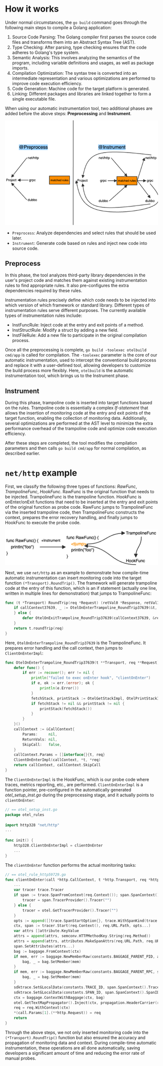 # How it works

Under normal circumstances, the `go build` command goes through the following main steps to compile a Golang application:

1. Source Code Parsing: The Golang compiler first parses the source code files and transforms them into an Abstract Syntax Tree (AST).
2. Type Checking: After parsing, type checking ensures that the code adheres to Golang's type system.
3. Semantic Analysis: This involves analyzing the semantics of the program, including variable definitions and usages, as well as package imports.
4. Compilation Optimization: The syntax tree is converted into an intermediate representation and various optimizations are performed to improve code execution efficiency.
5. Code Generation: Machine code for the target platform is generated.
6. Linking: Different packages and libraries are linked together to form a single executable file.

When using our automatic instrumentation tool, two additional phases are added before the above steps: **Preprocessing** and **Instrument**.

![](workflow.png)

- `Preprocess`: Analyze dependencies and select rules that should be used later.
- `Instrument`: Generate code based on rules and inject new code into source code.

## Preprocess
In this phase, the tool analyzes third-party library dependencies in the user's project 
code and matches them against existing instrumentation rules to find appropriate rules. 
It also pre-configures the extra dependencies required by these rules.

Instrumentation rules precisely define which code needs to be injected into which 
version of which framework or standard library. Different types of instrumentation 
rules serve different purposes. The currently available types of instrumentation
rules include:

- InstFuncRule: Inject code at the entry and exit points of a method.
- InstStructRule: Modify a struct by adding a new field.
- InstFileRule: Add a new file to participate in the original compilation process.

Once all the preprocessing is complete, `go build -toolexec otelbuild cmd/app` 
is called for compilation. The `-toolexec` parameter is the core of our automatic 
instrumentation, used to intercept the conventional build process and replace it
with a user-defined tool, allowing developers to customize the build process more 
flexibly. Here, `otelbuild` is the automatic instrumentation tool,
which brings us to the Instrument phase.

## Instrument
During this phase, trampoline code is inserted into target functions based on the rules. 
Trampoline code is essentially a complex *If-statement* that allows the insertion of 
monitoring code at the entry and exit points of the target function, enabling the 
collection of monitoring data. Additionally, several optimizations are performed at
the AST level to minimize the extra performance overhead of the trampoline code and 
optimize code execution efficiency.

After these steps are completed, the tool modifies the compilation parameters and then
calls `go build cmd/app` for normal compilation, as described earlier.

# `net/http` example
First, we classify the following three types of functions: *RawFunc*, *TrampolineFunc*, *HookFunc*. RawFunc is the original function that needs to be injected. TrampolineFunc is the trampoline function. HookFunc is onEnter/onExit functions that need to be inserted at the entry and exit points of the original function as probe code. RawFunc jumps to TrampolineFunc via the inserted trampoline code, then TrampolineFunc constructs the context, prepares the error recovery handling, and finally jumps to HookFunc to execute the probe code.

![](tjump.png)

Next, we use `net/http` as an example to demonstrate how compile-time automatic instrumentation can insert monitoring code into the target function `(*Transport).RoundTrip()`. The framework will generate trampoline code at the entry of this function, which is an if statement (actually one line, written in multiple lines for demonstration) that jumps to TrampolineFunc:

```go
func (t *Transport) RoundTrip(req *Request) (retVal0 *Response, retVal1 error) {
    if callContext37639, _ := OtelOnEnterTrampoline_RoundTrip37639(&t, &req); false {
    } else {
        defer OtelOnExitTrampoline_RoundTrip37639(callContext37639, &retVal0, &retVal1)
    }
    return t.roundTrip(req)
}
```

Here, `OtelOnEnterTrampoline_RoundTrip37639` is the TrampolineFunc. It prepares error handling and the call context, then jumps to `ClientOnEnterImpl`:

```go
func OtelOnEnterTrampoline_RoundTrip37639(t **Transport, req **Request) (*CallContext, bool) {
    defer func() {
        if err := recover(); err != nil {
            println("failed to exec onEnter hook", "clientOnEnter")
            if e, ok := err.(error); ok {
                println(e.Error())
            }
            fetchStack, printStack := OtelGetStackImpl, OtelPrintStackImpl
            if fetchStack != nil && printStack != nil {
                printStack(fetchStack())
            }
        }
    }()
    callContext := &CallContext{
        Params:     nil,
        ReturnVals: nil,
        SkipCall:   false,
    }
    callContext.Params = []interface{}{t, req}
    ClientOnEnterImpl(callContext, *t, *req)
    return callContext, callContext.SkipCall
}
```

The `ClientOnEnterImpl` is the HookFunc, which is our probe code where traces, metrics reporting, etc., are performed. `ClientOnEnterImpl` is a function pointer, pre-configured in the automatically generated *otel_setup_inst.go* during the preprocessing stage, and it actually points to `clientOnEnter`:

```go
// == otel_setup_inst.go
package otel_rules

import http328 "net/http"
...

func init() {
    http328.ClientOnEnterImpl = clientOnEnter
    ...
}
```

The `clientOnEnter` function performs the actual monitoring tasks:

```go
// == otel_rule_http59729.go
func clientOnEnter(call *http.CallContext, t *http.Transport, req *http.Request) {
    ...
    var tracer trace.Tracer
    if span := trace.SpanFromContext(req.Context()); span.SpanContext().IsValid() {
        tracer = span.TracerProvider().Tracer("")
    } else {
        tracer = otel.GetTracerProvider().Tracer("")
    }
    opts := append([]trace.SpanStartOption{}, trace.WithSpanKind(trace.SpanKindClient))
    ctx, span := tracer.Start(req.Context(), req.URL.Path, opts...)
    var attrs []attribute.KeyValue
    attrs = append(attrs, semconv.HTTPMethodKey.String(req.Method))
    attrs = append(attrs, attributes.MakeSpanAttrs(req.URL.Path, req.URL.Host, attributes.Http)...)
    span.SetAttributes(attrs...)
    bag := baggage.FromContext(ctx)
    if mem, err := baggage.NewMemberRaw(constants.BAGGAGE_PARENT_PID, attributes.Pid); err == nil {
        bag, _ = bag.SetMember(mem)
    }
    if mem, err := baggage.NewMemberRaw(constants.BAGGAGE_PARENT_RPC, sdktrace.GetRpc()); err == nil {
        bag, _ = bag.SetMember(mem)
    }
    sdktrace.SetGLocalData(constants.TRACE_ID, span.SpanContext().TraceID().String())
    sdktrace.SetGLocalData(constants.SPAN_ID, span.SpanContext().SpanID().String())
    ctx = baggage.ContextWithBaggage(ctx, bag)
    otel.GetTextMapPropagator().Inject(ctx, propagation.HeaderCarrier(req.Header))
    req = req.WithContext(ctx)
    *(call.Params[1].(**http.Request)) = req
    return
}
```

Through the above steps, we not only inserted monitoring code into the `(*Transport).RoundTrip()` function but also ensured the accuracy and propagation of monitoring data and context. During compile-time automatic instrumentation, these operations are all done automatically, saving developers a significant amount of time and reducing the error rate of manual probes.
